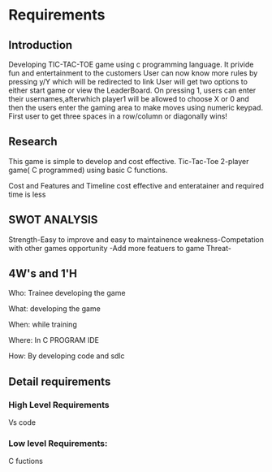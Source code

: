# Requirements 
## Introduction
Developing TIC-TAC-TOE game using c programming language. It privide fun and entertainment to the customers
User can now know more rules by pressing y/Y which will be redirected to link
User will get two options to either start game or view the LeaderBoard.
On pressing 1, users can enter their usernames,afterwhich player1 will be allowed to choose X or 0 and then the users enter the gaming area to make moves using numeric keypad.
First user to get three spaces in a row/column or diagonally wins!

## Research
This game is simple to develop and cost effective.
Tic-Tac-Toe 2-player game( C programmed) using basic C functions.

Cost and Features and Timeline
cost effective and enteratainer and required time is less

## SWOT ANALYSIS
Strength-Easy to improve and easy to maintainence
weakness-Competation with other games
opportunity -Add more featuers to game
Threat- 

## 4W's and 1'H
Who:
Trainee developing the game

What:
developing the game

When:
while training

Where:
In C PROGRAM IDE

How:
By developing code and sdlc

## Detail requirements
### High Level Requirements

Vs code
### Low level Requirements:
C fuctions 
